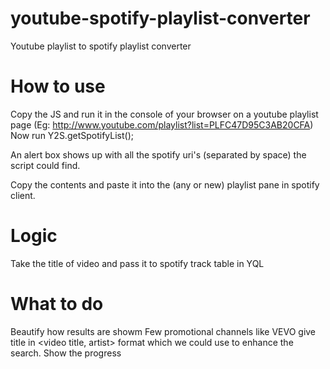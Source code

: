 youtube-spotify-playlist-converter
==================================

Youtube playlist to spotify playlist converter

How to use
==========

Copy the JS and run it in the console of your browser on a youtube playlist page (Eg: http://www.youtube.com/playlist?list=PLFC47D95C3AB20CFA)
Now run Y2S.getSpotifyList();

An alert box shows up with all the spotify uri's (separated by space) the script could find.

Copy the contents and paste it into the (any or new) playlist pane in spotify client.

Logic
=====
Take the title of video and pass it to spotify track table in YQL

What to do
==========
Beautify how results are showm
Few promotional channels like VEVO give title in <video title, artist> format which we could use to enhance the search.
Show the progress
